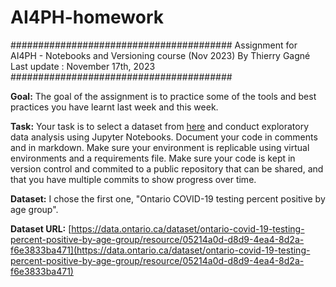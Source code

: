 # AI4PH-homework

########################################
Assignment for AI4PH - Notebooks and Versioning course (Nov 2023)
By Thierry Gagné
Last update : November 17th, 2023
########################################

**Goal:** The goal of the assignment is to practice some of the tools and best practices you have learnt last week and this week.

**Task:** Your task is to select a dataset from [here](https://data.ontario.ca/dataset/?keywords_en=COVID-19) and conduct exploratory data analysis using Jupyter Notebooks. Document your code in comments and in markdown. Make sure your environment is replicable using virtual environments and a requirements file. Make sure your code is kept in version control and commited to a public repository that can be shared, and that you have multiple commits to show progress over time.

**Dataset:** I chose the first one, "Ontario COVID-19 testing percent positive by age group".

**Dataset URL:** [https://data.ontario.ca/dataset/ontario-covid-19-testing-percent-positive-by-age-group/resource/05214a0d-d8d9-4ea4-8d2a-f6e3833ba471](https://data.ontario.ca/dataset/ontario-covid-19-testing-percent-positive-by-age-group/resource/05214a0d-d8d9-4ea4-8d2a-f6e3833ba471)



